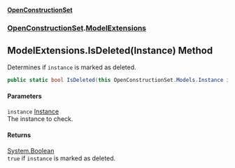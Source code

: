 #### [OpenConstructionSet](index.md 'index')
### [OpenConstructionSet](index.md#OpenConstructionSet 'OpenConstructionSet').[ModelExtensions](d4l5JwZnO8DdkML7qnh_1g.md 'OpenConstructionSet.ModelExtensions')
## ModelExtensions.IsDeleted(Instance) Method
Determines if `instance` is marked as deleted.  
```csharp
public static bool IsDeleted(this OpenConstructionSet.Models.Instance instance);
```
#### Parameters
<a name='OpenConstructionSet_ModelExtensions_IsDeleted(OpenConstructionSet_Models_Instance)_instance'></a>
`instance` [Instance](NhOPiCtebmQnk5Ll2Sv0og.md 'OpenConstructionSet.Models.Instance')  
The instance to check.
  
#### Returns
[System.Boolean](https://docs.microsoft.com/en-us/dotnet/api/System.Boolean 'System.Boolean')  
`true` if `instance` is marked as deleted.
